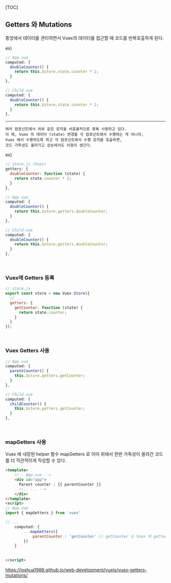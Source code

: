 [TOC]

## Getters 와 Mutations

중앙에서 데이터를 관리하면서 Vuex의 데이터를 접근할 때 코드를 반복호출하게 된다.

ex)

```js
// App.vue
computed: {
  doubleCounter() {
    return this.$store.state.counter * 2;
  }
},

// Child.vue
computed: {
  doubleCounter() {
    return this.$store.state.counter * 2;
  }
},
```

---

```
여러 컴포넌트에서 위와 같은 로직을 비효율적으로 중복 사용하고 있다. 
이 때, Vuex 의 데이터 (state) 변경을 각 컴포넌트에서 수행하는 게 아니라, 
Vuex 에서 수행하도록 하고 각 컴포넌트에서 수행 로직을 호출하면, 
코드 가독성도 올라가고 성능에서도 이점이 생긴다.
```

ex)

```js
// store.js (Vuex)
getters: {
  doubleCounter: function (state) {
    return state.counter * 2;
  }
},

// App.vue
computed: {
  doubleCounter() {
    return this.$store.getters.doubleCounter;
  }
},

// Child.vue
computed: {
  doubleCounter() {
    return this.$store.getters.doubleCounter;
  }
},
```



<br>

### Vuex에 Getters 등록

```js
// store.js
export const store = new Vuex.Store({
  // ...
  getters: {
    getCounter: function (state) {
      return state.counter;
    }
  }
});
```

<br>

### Vuex Getters 사용

``` js
// App.vue
computed: {
  parentCounter() {
    this.$store.getters.getCounter;
  }
},

// Child.vue
computed: {
  childCounter() {
    this.$store.getters.getCounter;
  }
},
```

<br>

### mapGetters 사용

Vuex 에 내장된 helper 함수 mapGetters 로 이미 위에서 한번 가독성이 올라간 코드를 더 직관적이게 작성할 수 있다.

```html
<template>
    <!-- App.vue -->
    <div id="app">
      Parent counter : {{ parentCounter }}
      <!-- ... -->
    </div>
</template>
<script>
// App.vue
import { mapGetters } from 'vuex'

// ...
    computed: {
        ...mapGetters({
            parentCounter : 'getCounter' // getCounter 는 Vuex 의 getters 에 선언된 속성 이름
        })
    }
   
    
</script>
```



https://joshua1988.github.io/web-development/vuejs/vuex-getters-mutations/

























